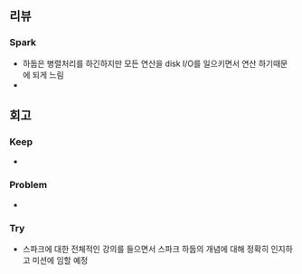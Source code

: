## 리뷰

### Spark
- 하둡은 병렬처리를 하긴하지만 모든 연산을 disk I/O를 일으키면서 연산 하기때문에 되게 느림
- 

## 회고
  
### Keep
- 

### Problem
- 

### Try
- 스파크에 대한 전체적인 강의를 들으면서 스파크 하둡의 개념에 대해 정확히 인지하고 미션에 임할 예정
